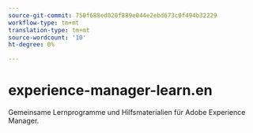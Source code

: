 ```yaml
---
source-git-commit: 750f688ed020f889e044e2ebd673c0f494b32229
workflow-type: tm+mt
translation-type: tm+mt
source-wordcount: '10'
ht-degree: 0%

---
```

# experience-manager-learn.en

Gemeinsame Lernprogramme und Hilfsmaterialien für Adobe Experience Manager.
